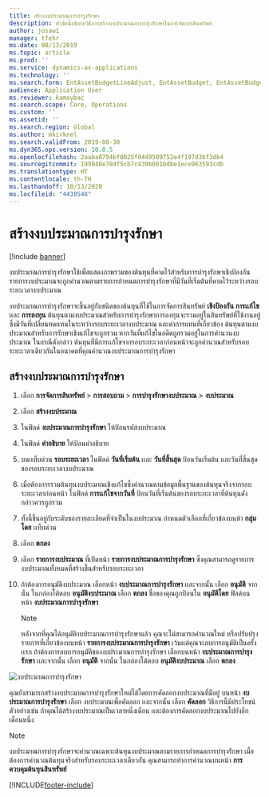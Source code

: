 ```yaml
---
title: สร้างงบประมาณการบำรุงรักษา
description: หัวข้อนี้อธิบายวิธีการสร้างงบประมาณการบำรุงรักษาในการจัดการสินทรัพย์
author: josaw1
manager: tfehr
ms.date: 08/13/2019
ms.topic: article
ms.prod: ''
ms.service: dynamics-ax-applications
ms.technology: ''
ms.search.form: EntAssetBudgetLineAdjust, EntAssetBudget, EntAssetBudgetRecalc, EntAssetBudgetCopy, EntAssetBudgetLine, EntAssetBudgetCreate, EntAssetBudgetApprove, EntAssetBudgetCalculateActualCost
audience: Application User
ms.reviewer: kamaybac
ms.search.scope: Core, Operations
ms.custom: ''
ms.assetid: ''
ms.search.region: Global
ms.author: mkirknel
ms.search.validFrom: 2019-08-30
ms.dyn365.ops.version: 10.0.5
ms.openlocfilehash: 2aaba8794bf0025f0449509752e4f197d3bf3db4
ms.sourcegitcommit: 199848e78df5cb7c439b001bdbe1ece963593cdb
ms.translationtype: HT
ms.contentlocale: th-TH
ms.lasthandoff: 10/13/2020
ms.locfileid: "4438548"
---
```

# <a name="create-maintenance-budgets"></a>สร้างงบประมาณการบำรุงรักษา

[!include [banner](../../includes/banner.md)]

 



งบประมาณการบำรุงรักษาใช้เพื่อแสดงภาพรวมของต้นทุนที่คาดไว้สำหรับการบำรุงรักษาเชิงป้องกัน รายการงบประมาณจะถูกคำนวณตามรายการกำหนดการบำรุงรักษาที่มีวันที่เริ่มต้นที่คาดไว้ระหว่างรอบระยะเวลางบประมาณ

งบประมาณการบำรุงรักษาจะขึ้นอยู่กับชนิดของต้นทุนที่ใช้ในการจัดการสินทรัพย์ **เชิงป้องกัน** **การเเก้ไข** เเละ **การลงทุน** ต้นทุนตามงบประมาณสำหรับการบำรุงรักษาการลงทุนจะรวมอยู่ในสินทรัพย์ที่ใช้งานอยู่ ซึ่งมีวันที่เปลี่ยนทดเเทนในระหว่างรอบระยะเวลางบประมาณ และค่าการแทนที่เกี่ยวข้อง ต้นทุนตามงบประมาณสำหรับการรักษาเชิงแก้ไขจะถูกรวม หากวันที่เเก้ไขในอดีตถูกรวมอยู่ในการคำนวนงบประมาณ ในกรณีดังกล่าว ต้นทุนที่มีการเเก้ไขจากรอบระยะเวลาก่อนหน้าจะถูกคำนวณสำหรับรอบระยะเวลาเดียวกันในอนาคตที่คุณคำนวณงบประมาณการบำรุงรักษา

## <a name="create-a-maintenance-budget"></a>สร้างงบประมาณการบำรุงรักษา

1. เลือก **การจัดการสินทรัพย์** \> **การสอบถาม** \> **การบำรุงรักษางบประมาณ** \> **งบประมาณ**
2. เลือก **สร้างงบประมาณ**
3. ในฟิลด์ **งบประมาณการบำรุงรักษา** ให้ป้อนรหัสงบประมาณ
4. ในฟิลด์ **คำอธิบาย** ให้ป้อนคำอธิบาย
4. บนเเท็บด่วน **รอบระยะเวลา** ในฟิลด์ **วันที่เริ่มต้น** เเละ **วันที่สิ้นสุด** ป้อนวันเริ่มต้น และวันที่สิ้นสุดของรอบระยะเวลางบประมาณ
5. เมื่อต้องการรวมต้นทุนงบประมาณเชิงแก้ไขซึ่งคำนวณตามข้อมูลพื้นฐานของต้นทุนจริงจากรอบระยะเวลาก่อนหน้า ในฟิลด์ **การเเก้ไขจากวันที่** ป้อนวันที่เริ่มต้นของรอบระยะเวลาที่ต้นทุนดังกล่าวควรถูกรวม
6. ทั้งนี้ขึ้นอยู่กับระดับของรายละเอียดที่จำเป็นในงบประมาณ กำหนดตัวเลือกที่เกี่ยวข้องบนห้า **กลุ่มโดย** เเท็บด่วน
7. เลือก **ตกลง**
8. เลือก **รายการงบประมาณ** ที่เปิดหน้า **รายการงบประมาณการบำรุงรักษา** ซึ่งคุณสามารถดูรายการงบประมาณทั้งหมดที่สร้างขึ้นสำหรับรอบระยะเวลา
9. ถ้าต้องการอนุมัติงบประมาณ เลือกหน้า **งบประมาณการบำรุงรักษา** เเละจากนั้น เลือก **อนุมัติ** จากนั่น ในกล่องโต้ตอบ **อนุมัติงบประมาณ** เลือก **ตกลง** ชื่อของคุณถูกป้อนใน **อนุมัติโดย** ฟิลด์บนหน้า **งบประมาณการบำรุงรักษา** 

    > [!NOTE]
    > หลังจากที่คุณได้อนุมัติงบประมาณการบำรุงรักษาแล้ว คุณจะไม่สามารถคำนวณใหม่ หรือปรับปรุงรายการที่เกี่ยวข้องบนหน้า **รายการงบประมาณการบำรุงรักษา** เว้นเเต่คุณจะลบการอนุมัติเป็นครั้งเเรก ถ้าต้องการลบการอนุมัติของงบประมาณการบำรุงรักษา เลือกบนหน้า **งบประมาณการบำรุงรักษา** เเละจากนั้น เลือก **อนุมัติ** จากนั่น ในกล่องโต้ตอบ **อนุมัติงบประมาณ** เลือก **ตกลง**

![งบประมาณการบำรุงรักษา](media/01-maintenance-budgets.png)

คุณยังสามารถสร้างงบประมาณการบำรุงรักษาใหม่ได้โดยการคัดลอกงบประมาณที่มีอยู่ บนหน้า **งบประมาณการบำรุงรักษา** เลือก งบประมาณเพื่อคัดลอก เเละจากนั้น เลือก **คัดลอก** วิธีการนี้มีประโยชน์ ตัวอย่างเช่น ถ้าคุณได้สร้างงบประมาณเป็นเวลาหนึ่งเดือน เเละต้องการคัดลอกงบประมาณไปยังอีกเดือนหนึ่ง

> [!NOTE]
> งบประมาณการบำรุงรักษาจะคำนวณเฉพาะต้นทุนงบประมาณตามรายการกำหนดการบำรุงรักษา เมื่อต้องการคำนวณต้นทุนจริงสำหรับรอบระยะเวลาเดียวกัน คุณสามารถทำการคำนวณบนหน้า **การควบคุมต้นทุนสินทรัพย์** 


[!INCLUDE[footer-include](../../../includes/footer-banner.md)]